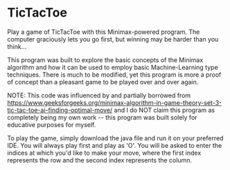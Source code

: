 # TicTacToe
Play a game of TicTacToe with this Minimax-powered program. The computer graciously lets you go first, but winning may be harder than you think...

This program was built to explore the basic concepts of the Minimax algorithm and how it can be used to employ basic Machine-Learning type techniques. 
There is much to be modified, yet this program is more a proof of concept than a pleasant game to be played over and over again.

NOTE: This code was influenced by and partially borrowed from https://www.geeksforgeeks.org/minimax-algorithm-in-game-theory-set-3-tic-tac-toe-ai-finding-optimal-move/
and I do NOT claim this program as completely being my own work -- this program was built solely for educative purposes for myself.

To play the game, simply download the java file and run it on your preferred IDE. You will always play first and play as 'O'. You will be asked to enter the 
indices at which you'd like to make your move, where the first index represents the row and the second index represents the column.
